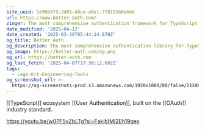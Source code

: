 ```yaml
---
site_uuid: 1e90b975-2d01-49ce-a9e1-7f819560a66d
url: https://www.better-auth.com/
zinger: The most comprehensive authentication framework for TypeScript.
date_modified: '2025-04-12'
date_created: '2025-03-30T05:44:14.870Z'
og_title: Better Auth
og_description: The most comprehensive authentication library for TypeScript.
og_image: https://better-auth.com/og.png
og_url: https://better-auth.com
og_last_fetch: '2025-04-07T17:38:12.092Z'
tags:
  - Lego-Kit-Engineering-Tools
og_screenshot_url: >-
  https://og-screenshots-prod.s3.amazonaws.com/1920x1080/80/false/212d8970014c862f145aa3136f9efc4d7923a2d1b3df055924803af82d9768d1.jpeg
---
```
















[[TypeScript]] ecosystem [[User Authentication]], built on the [[OAuth]] industry standard.

https://youtu.be/w07F5vZbLTg?si=FakjbIMj2Eh19qex